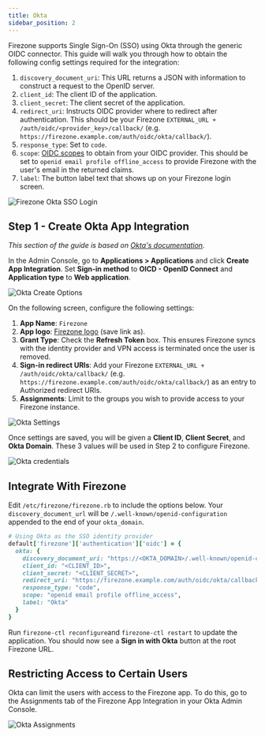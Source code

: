 ```yaml
---
title: Okta
sidebar_position: 2
---
```


Firezone supports Single Sign-On (SSO) using Okta
through the generic OIDC connector. This guide will walk you through how to
obtain the following config settings required for the integration:

1. `discovery_document_uri`: This URL returns a JSON with information to
construct a request to the OpenID server.
1. `client_id`: The client ID of the application.
1. `client_secret`: The client secret of the application.
1. `redirect_uri`: Instructs OIDC provider where to redirect after authentication.
This should be your Firezone `EXTERNAL_URL + /auth/oidc/<provider_key>/callback/`
(e.g. `https://firezone.example.com/auth/oidc/okta/callback/`).
1. `response_type`: Set to `code`.
1. `scope`: [OIDC scopes](https://openid.net/specs/openid-connect-basic-1_0.html#Scopes)
to obtain from your OIDC provider. This should be set to `openid email profile offline_access`
to provide Firezone with the user's email in the returned claims.
1. `label`: The button label text that shows up on your Firezone login screen.

![Firezone Okta SSO Login](https://user-images.githubusercontent.com/52545545/156855886-5a4a0da7-065c-4ec1-af33-583dff4dbb72.gif)

## Step 1 - Create Okta App Integration

_This section of the guide is based on
[Okta's documentation](https://help.okta.com/en/prod/Content/Topics/Apps/Apps_App_Integration_Wizard_OIDC.htm)._

In the Admin Console, go to **Applications > Applications** and click
**Create App Integration**. Set **Sign-in method** to **OICD - OpenID Connect**
and **Application type** to **Web application**.

![Okta Create Options](https://user-images.githubusercontent.com/52545545/168918378-0dd9f705-2544-412d-bbbe-4a7cd9253907.png)

On the following screen, configure the following settings:

1. **App Name**: `Firezone`
1. **App logo**:
[Firezone logo](https://user-images.githubusercontent.com/52545545/155907625-a4f6c8c2-3952-488d-b244-3c37400846cf.png)
(save link as).
1. **Grant Type**: Check the **Refresh Token** box. This ensures Firezone syncs
with the identity provider and VPN access is terminated once the user is removed.
1. **Sign-in redirect URIs**: Add your Firezone `EXTERNAL_URL + /auth/oidc/okta/callback/`
(e.g. `https://firezone.example.com/auth/oidc/okta/callback/`) as an entry to
Authorized redirect URIs.
1. **Assignments**:
Limit to the groups you wish to provide access to your Firezone instance.

![Okta Settings](https://user-images.githubusercontent.com/52545545/172768478-e8be516d-aa0a-4882-b017-adc938bbd10b.png)

Once settings are saved, you will be given a **Client ID**, **Client Secret**,
and **Okta Domain**. These 3 values will be used in Step 2 to configure Firezone.

![Okta credentials](https://user-images.githubusercontent.com/52545545/172768856-8a373d56-1362-4fc3-a747-3c84f0e76dae.png)

## Integrate With Firezone

Edit `/etc/firezone/firezone.rb` to include the options below. Your `discovery_document_url`
will be `/.well-known/openid-configuration` appended to the end of your `okta_domain`.

```ruby
# Using Okta as the SSO identity provider
default['firezone']['authentication']['oidc'] = {
  okta: {
    discovery_document_uri: "https://<OKTA_DOMAIN>/.well-known/openid-configuration",
    client_id: "<CLIENT_ID>",
    client_secret: "<CLIENT_SECRET>",
    redirect_uri: "https://firezone.example.com/auth/oidc/okta/callback/",
    response_type: "code",
    scope: "openid email profile offline_access",
    label: "Okta"
  }
}
```

Run `firezone-ctl reconfigure`and `firezone-ctl restart` to update the application.
You should now see a **Sign in with Okta** button at the root Firezone URL.

## Restricting Access to Certain Users

Okta can limit the users with access to the Firezone app. To do this,
go to the Assignments tab of the Firezone App Integration in your Okta
Admin Console.

![Okta Assignments](https://user-images.githubusercontent.com/52545545/172766608-b95e20e2-eb58-4085-b532-84386de1ea23.png)
